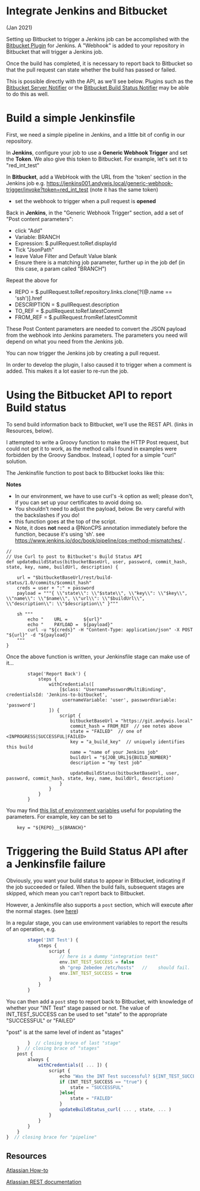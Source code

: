 # Integrate Jenkins and Bitbucket

(Jan 2021)

Setting up Bitbucket to trigger a Jenkins job can be accomplished with the
[Bitbucket Plugin](https://plugins.jenkins.io/bitbucket/) for Jenkins.
A "Webhook" is added to your repository in Bitbucket that will trigger a
Jenkins job.

Once the build has completed, it is necessary to report back to Bitbucket
so that the pull request can state whether the build has passed or failed.

This is possible directly with the API, as we'll see below. Plugins such as the
[Bitbucket Server Notifier](https://plugins.jenkins.io/stashNotifier/) or the
[Bitbucket Build Status Notifier](https://plugins.jenkins.io/bitbucket-build-status-notifier/)
may be able to do this as well.


# Build a simple Jenkinsfile
First, we need a simple pipeline in Jenkins, and a little bit of config in our
repository.

In **Jenkins**, configure your job to use a **Generic Webhook Trigger** and
set the **Token**. We also give this token to Bitbucket. For example, let's set
it to "red_int_test"

In **Bitbucket**, add a WebHook with the URL from the 'token' section in the
Jenkins job e.g.
https://jenkins001.andywis.local/generic-webhook-trigger/invoke?token=red_int_test
(note it has the same token)
* set the webhook to trigger when a pull request is **opened**

Back in **Jenkins**, in the "Generic Webhook Trigger" section, add a set of
"Post content parameters":
* click "Add"
* Variable: BRANCH
* Expression: $.pullRequest.toRef.displayId
* Tick "JsonPath"
* leave Value Filter and Default Value blank
* Ensure there is a matching job parameter, further up in the job def (in this case,
  a param called "BRANCH")

Repeat the above for
* REPO = $.pullRequest.toRef.repository.links.clone[?(@.name == 'ssh')].href
* DESCRIPTION  = $.pullRequest.description
* TO_REF = $.pullRequest.toRef.latestCommit
* FROM_REF = $.pullRequest.fromRef.latestCommit

These Post Content parameters are needed to convert the JSON payload from the
webhook into Jenkins parameters. The parameters you need will depend on what
you need from the Jenkins job.

You can now trigger the Jenkins job by creating a pull request.

In order to develop the plugin, I also caused it to trigger when a comment
is added. This makes it a lot easier to re-run the job.


# Using the Bitbucket API to report Build status

To send build information back to Bitbucket, we'll use the REST API.
(links in Resources, below).

I attempted to write a Groovy function to make the HTTP Post request,
but could not get it to work, as the method calls I found in examples
were forbidden by the Groovy Sandbox. Instead, I opted for a simple
"curl" solution.

The Jenkinsfile function to post back to Bitbucket looks like this:


**Notes**
* In our environment, we have to use curl's -k option as well; please
don't, if you can set up your certificates to avoid doing so.
* You shouldn't need to adjust the payload, below. Be very careful with
the backslashes if you do!
* this function goes at the top of the script.
* Note, it does **not** need a @NonCPS annotation immediately before the
  function, because it's using 'sh'.
  see https://www.jenkins.io/doc/book/pipeline/cps-method-mismatches/ .
```
//
// Use Curl to post to Bitbucket's Build Status API
def updateBuildStatus(bitbucketBaseUrl, user, password, commit_hash, state, key, name, buildUrl, description) {

    url = "$bitbucketBaseUrl/rest/build-status/1.0/commits/$commit_hash"
    creds = user + ":" + password
    payload = """{ \\"state\\": \\"$state\\", \\"key\\": \\"$key\\", \\"name\\": \\"$name\\", \\"url\\": \\"$buildUrl\\", \\"description\\": \\"$description\\" }"""

    sh """
        echo "    URL =      ${url}"
        echo "    PAYLOAD =  ${payload}"
        curl -u "${creds}" -H "Content-Type: application/json" -X POST "${url}" -d "${payload}"
    """
}
```
Once the above function is written, your Jenkinsfile stage can make use of it...

```
        stage('Report Back') {
            steps {
                withCredentials([
                    [$class: "UsernamePasswordMultiBinding", credentialsId: 'Jenkins-to-bitbucket',
                     usernameVariable: 'user', passwordVariable: 'password']
                ]) {
                    script {
                        bitbucketBaseUrl = "https://git.andywis.local"
                        commit_hash = FROM_REF  // see notes above
                        state = "FAILED"  // one of <INPROGRESS|SUCCESSFUL|FAILED>
                        key = "a_build_key"  // uniquely identifies this build
                        name = "name of your Jenkins job"
                        buildUrl = "${JOB_URL}${BUILD_NUMBER}"
                        description = "my test job"

                        updateBuildStatus(bitbucketBaseUrl, user, password, commit_hash, state, key, name, buildUrl, description)
                    }
                }
            }
        }
```
You may find
[this list of environment variables](https://e.printstacktrace.blog/jenkins-pipeline-environment-variables-the-definitive-guide/)
useful for populating the parameters. For example, key can be set to

```
    key = "${REPO}__${BRANCH}"
```

# Triggering the Build Status API after a Jenkinsfile failure
Obviously, you want your build status to appear in Bitbucket, indicating if
the job succeeded or failed. When the build fails, subsequent stages are
skipped, which mean you can't report back to Bitbucket.

However, a Jenkinsfile also supports a `post` section, which will execute
after the normal stages. (see [here](https://www.jenkins.io/doc/book/pipeline/syntax/#post))

In a regular stage, you can use environment variables to report the results
of an operation, e.g.

```javascript
        stage('INT Test') {    
            steps {
                script {
                    // here is a dummy "integration test"
                    env.INT_TEST_SUCCESS = false
                    sh "grep Zebedee /etc/hosts"   //    should fail.
                    env.INT_TEST_SUCCESS = true
                }
            }
        }
```
You can then add a `post` step to report back to Bitbucket, with knowledge
of whether your "INT Test" stage passed or not. The value of INT_TEST_SUCCESS
can be used to set "state" to the appropriate "SUCCESSFUL" or "FAILED"

"post" is at the same level of indent as "stages"
```javascript
        }  // closing brace of last "stage"
    }  // closing brace of "stages"
    post {
        always {
            withCredentials([ ... ]) {
                script {
                    echo "Was the INT Test successful? ${INT_TEST_SUCCESS}"
                    if (INT_TEST_SUCCESS == "true") {
                        state = "SUCCESSFUL"
                    }else{
                        state = "FAILED"
                    }
                    updateBuildStatus_curl( ... , state, ... )
                }
            }
        }
    }
}  // closing brace for "pipeline"
```

## Resources
[Atlassian How-to](https://developer.atlassian.com/server/bitbucket/how-tos/updating-build-status-for-commits/)

[Atlassian REST documentation](https://docs.atlassian.com/bitbucket-server/rest/7.8.1/bitbucket-build-rest.html)
